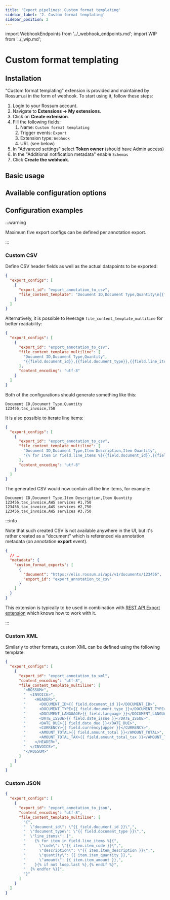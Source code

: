 ```yaml
---
title: 'Export pipelines: Custom format templating'
sidebar_label: '2. Custom format templating'
sidebar_position: 2
---
```


import WebhookEndpoints from '../\_webhook_endpoints.md';
import WIP from '../\_wip.md';

# Custom format templating

## Installation

"Custom format templating" extension is provided and maintained by Rossum.ai in the form of webhook. To start using it, follow these steps:

1. Login to your Rossum account.
1. Navigate to **Extensions → My extensions**.
1. Click on **Create extension**.
1. Fill the following fields:
   1. Name: `Custom format templating`
   1. Trigger events: `Export`
   1. Extension type: `Webhook`
   1. URL (see below)
1. In "Advanced settings" select **Token owner** (should have Admin access)
1. In the "Additional notification metadata" enable `Schemas`
1. Click **Create the webhook**.

<WIP />

<WebhookEndpoints
  eu1="https://elis.custom-format-templating.rossum-ext.app/"
  eu2="https://shared-eu2.custom-format-templating.rossum-ext.app/"
  us="https://us.custom-format-templating.rossum-ext.app/"
  jp="https://shared-jp.custom-format-templating.rossum-ext.app/"
/>

## Basic usage

<WIP />

## Available configuration options

<WIP />

## Configuration examples

:::warning

Maximum five export configs can be defined per annotation export.

:::

### Custom CSV

Define CSV header fields as well as the actual datapoints to be exported:

```json
{
  "export_configs": [
    {
      "export_id": "export_annotation_to_csv",
      "file_content_template": "Document ID,Document Type,Quantity\n{{field.document_id}},{{field.document_type}},{{field.line_items[0].item_quantity}}"
    }
  ]
}
```

Alternatively, it is possible to leverage `file_content_template_multiline` for better readability:

```json
{
  "export_configs": [
    {
      "export_id": "export_annotation_to_csv",
      "file_content_template_multiline": [
        "Document ID,Document Type,Quantity",
        "{{field.document_id}},{{field.document_type}},{{field.line_items[0].item_quantity}}"
      ],
      "content_encoding": "utf-8"
    }
  ]
}
```

Both of the configurations should generate something like this:

```csv
Document ID,Document Type,Quantity
123456,tax_invoice,750
```

It is also possible to iterate line items:

```json
{
  "export_configs": [
    {
      "export_id": "export_annotation_to_csv",
      "file_content_template_multiline": [
        "Document ID,Document Type,Item Description,Item Quantity",
        "{% for item in field.line_items %}{{field.document_id}},{{field.document_type}},{{item.item_description}},{{item.item_quantity}}\n{% endfor %}"
      ],
      "content_encoding": "utf-8"
    }
  ]
}
```

The generated CSV would now contain all the line items, for example:

```csv
Document ID,Document Type,Item Description,Item Quantity
123456,tax_invoice,AWS services #1,750
123456,tax_invoice,AWS services #2,750
123456,tax_invoice,AWS services #3,750
```

:::info

Note that such created CSV is not available anywhere in the UI, but it's rather created as a "document" which is referenced via annotation metadata (on annotation **export** event).

```json
{
  // …
  "metadata": {
    "custom_format_exports": [
      {
        "document": "https://elis.rossum.ai/api/v1/documents/123456",
        "export_id": "export_annotation_to_csv"
      }
    ]
  }
}
```

This extension is typically to be used in combination with [REST API Export extension](./rest-api-export.md) which knows how to work with it.

:::

### Custom XML

Similarly to other formats, custom XML can be defined using the following template:

```json
{
  "export_configs": [
    {
      "export_id": "export_annotation_to_xml",
      "content_encoding": "utf-8",
      "file_content_template_multiline": [
        "<ROSSUM>",
        "  <INVOICE>",
        "    <HEADER>",
        "      <DOCUMENT_ID>{{ field.document_id }}</DOCUMENT_ID>",
        "      <DOCUMENT_TYPE>{{ field.document_type }}</DOCUMENT_TYPE>",
        "      <DOCUMENT_LANGUAGE>{{ field.language }}</DOCUMENT_LANGUAGE>",
        "      <DATE_ISSUE>{{ field.date_issue }}</DATE_ISSUE>",
        "      <DATE_DUE>{{ field.date_due }}</DATE_DUE>",
        "      <CURRENCY>{{ field.currency|upper }}</CURRENCY>",
        "      <AMOUNT_TOTAL>{{ field.amount_total }}</AMOUNT_TOTAL>",
        "      <AMOUNT_TOTAL_TAX>{{ field.amount_total_tax }}</AMOUNT_TOTAL_TAX>",
        "    </HEADER>",
        "  </INVOICE>",
        "</ROSSUM>"
      ]
    }
  ]
}
```

### Custom JSON

```json
{
  "export_configs": [
    {
      "export_id": "export_annotation_to_json",
      "content_encoding": "utf-8",
      "file_content_template_multiline": [
        "{",
        "  \"document_id\": \"{{ field.document_id }}\",",
        "  \"document_type\": \"{{ field.document_type }}\",",
        "  \"line_items\": [",
        "    {% for item in field.line_items %}{",
        "      \"code\": \"{{ item.item_code }}\",",
        "      \"description\": \"{{ item.item_description }}\",",
        "      \"quantity\": {{ item.item_quantity }},",
        "      \"amount\": {{ item.item_amount }},",
        "    }{% if not loop.last %},{% endif %}",
        "  {% endfor %}]",
        "}"
      ]
    }
  ]
}
```
